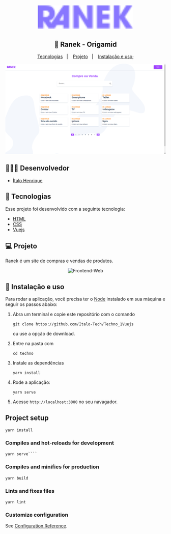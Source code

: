 <div>
    <h1 align="center">
        <img alt="Ranek" title="#Ranek" src="/ranek-github/ranek.svg" width="300px" />
    </h1>
</div>

<div align="center">
    <h2> 🚀 Ranek - Origamid </h2>
</div>

<p align="center">
  <a href="#rocket-tecnologias">Tecnologias</a>&nbsp;&nbsp;&nbsp;|&nbsp;&nbsp;&nbsp;
  <a href="#-projeto">Projeto</a>&nbsp;&nbsp;&nbsp;|&nbsp;&nbsp;&nbsp;
  <a href="#wrench-instalação-e-uso">Instalação e uso</a>;
</p>

<div align="center">
  <img alt="Frontend-Web" src="./ranek-github/ranek-1.png">
</div>

## 👨🏼‍💻 Desenvolvedor

- [Ítalo Henrique](https://www.linkedin.com/in/italo-tech/)

## :rocket: Tecnologias

Esse projeto foi desenvolvido com a seguinte tecnologia:

- [HTML](https://devdocs.io/html/)
- [CSS](https://devdocs.io/css/)
- [Vuejs](https://vuex.vuejs.org/)

## 💻 Projeto

Ranek é um site de compras e vendas de produtos.

<div align="center">
  <img alt="Frontend-Web" src="./ranek-github/ranek%20preview.webm">
</div>

## :wrench: Instalação e uso

Para rodar a aplicação, você precisa ter o [Node](https://nodejs.org/en/) instalado em sua máquina e seguir os passos abaixo:

1) Abra um terminal e copie este repositório com o comando
    ```
    git clone https://github.com/Italo-Tech/Techno_1Vuejs
    ```
   ou use a opção de download.

2) Entre na pasta com
    ```
    cd techno
    ```

3) Instale as dependências

    ```
    yarn install
    ```

4) Rode a aplicação:
    ```
    yarn serve
    ```

5) Acesse ```http://localhost:3000``` no seu navagador.

## Project setup
```
yarn install
```

### Compiles and hot-reloads for development
```
yarn serve````
```

### Compiles and minifies for production
```
yarn build
```

### Lints and fixes files
```
yarn lint
```

### Customize configuration
See [Configuration Reference](https://cli.vuejs.org/config/).
